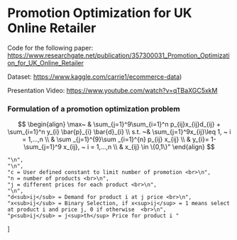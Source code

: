 # Promotion Optimization for UK Online Retailer

Code for the following paper:
https://www.researchgate.net/publication/357300031_Promotion_Optimization_for_UK_Online_Retailer

Dataset:
https://www.kaggle.com/carrie1/ecommerce-data)

Presentation Video:
https://www.youtube.com/watch?v=qTBaXGC5xkM

### Formulation of a promotion optimization problem

$$
\begin{align}
\max~ & \sum_{j=1}^9\sum_{i=1}^n p_{ij}x_{ij}d_{ij} + \sum_{i=1}^n y_{i} \bar{p}_{i} \bar{d}_{i} \\
s.t. ~& \sum_{j=1}^9x_{ij}\leq 1, ~ i = 1,...,n \\
& \sum _{j=1}^{9}\sum _{i=1}^{n} p_{ij} x_{ij} \\
& y_{i}= 1-\sum_{j=1}^9 x_{ij}, ~ i = 1,...,n \\
& x_{ij} \in \{0,1\}"
\end{align}
$$

    "\n",
    "\n",
    "c = User defined constant to limit number of promotion <br>\n",
    "n = number of products <br>\n",
    "j = different prices for each product <br>\n",
    "\n",
    "d<sub>ij</sub> = Demand for product i at j price <br>\n",
    "x<sub>ij</sub> = Binary Selection, if x<sup>ij</sup> = 1 means select at product i and price j, 0 if otherwise  <br>\n",
    "p<sub>ij</sub> = j<sup>th</sup> Price for product i "
   ]
